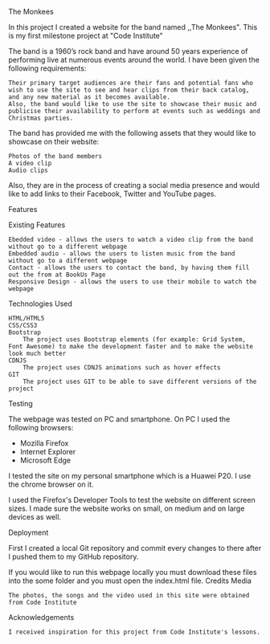 The Monkees

In this project I created a website for the band named ,,The Monkees".
This is my first milestone project at "Code Institute"


The band is a 1960’s rock band and have around 50 years experience of performing live at numerous events around the world. I have been given the following requirements:

    Their primary target audiences are their fans and potential fans who wish to use the site to see and hear clips from their back catalog, and any new material as it becomes available.
    Also, the band would like to use the site to showcase their music and publicise their availability to perform at events such as weddings and Christmas parties.

The band has provided me with the following assets that they would like to showcase on their website:

    Photos of the band members
    A video clip
    Audio clips

Also, they are in the process of creating a social media presence and would like to add links to their Facebook, Twitter and YouTube pages.


Features

Existing Features

    Ebedded video - allows the users to watch a video clip from the band without go to a different webpage
    Embedded audio - allows the users to listen music from the band without go to a different webpage
    Contact - allows the users to contact the band, by having them fill out the from at BookUs Page
    Responsive Design - allows the users to use their mobile to watch the webpage


Technologies Used

    HTML/HTML5
    CSS/CSS3
    Bootstrap
        The project uses Bootstrap elements (for example: Grid System, Font Awesome) to make the development faster and to make the website look much better
    CDNJS
        The project uses CDNJS animations such as hover effects
    GIT
        The project uses GIT to be able to save different versions of the project
    


Testing

The webpage was tested on PC and smartphone.
On PC I used the following browsers:
* Mozilla Firefox
* Internet Explorer
* Microsoft Edge

I tested the site on my personal smartphone which is a Huawei P20. I use the chrome browser on it.

I used the Firefox's Developer Tools to test the website on different screen sizes.
I made sure the website works on small, on medium and on large devices as well.


Deployment

First I created a local Git repository and commit every changes to there after I pushed them to my GitHub repository.

If you would like to run this webpage locally you must download these files into the some folder and you must open the index.html file.
Credits
Media

    The photos, the songs and the video used in this site were obtained from Code Institute

Acknowledgements

    I received inspiration for this project from Code Institute's lessons.

